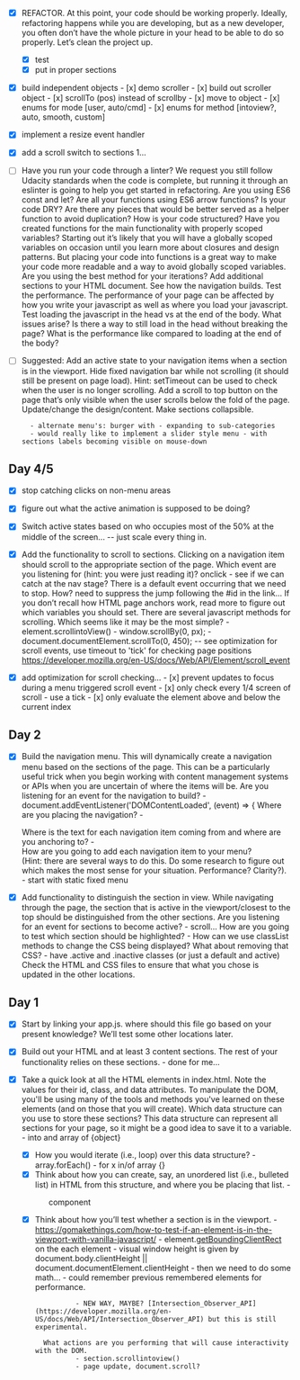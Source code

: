 -   [x] REFACTOR. At this point, your code should be working properly. Ideally, refactoring happens while you are developing, but as a new developer, you often don’t have the whole picture in your head to be able to do so properly. Let’s clean the project up.
  - [x] test
  - [x] put in proper sections

- [x] build independent objects
        - [x] demo scroller
        - [x] build out scroller object
                - [x] scrollTo (pos) instead of scrollby
                - [x] move to object
                - [x] enums for mode [user, auto/cmd]
                - [x] enums for method [intoview?, auto, smooth, custom]

- [x] implement a resize event handler
- [x] add a scroll switch to sections 1...

-   [ ] Have you run your code through a linter? We request you still follow Udacity standards when the code is complete, but running it through an eslinter is going to help you get started in refactoring.
        Are you using ES6 const and let?
        Are all your functions using ES6 arrow functions?
        Is your code DRY? Are there any pieces that would be better served as a helper function to avoid duplication?
        How is your code structured? Have you created functions for the main functionality with properly scoped variables? Starting out it’s likely that you will have a globally scoped variables on occasion until you learn more about closures and design patterns. But placing your code into functions is a great way to make your code more readable and a way to avoid globally scoped variables.
        Are you using the best method for your iterations?
        Add additional sections to your HTML document. See how the navigation builds.
        Test the performance. The performance of your page can be affected by how you write your javascript as well as where you load your javascript.
        Test loading the javascript in the head vs at the end of the body. What issues arise? Is there a way to still load in the head without breaking the page? What is the performance like compared to loading at the end of the body?

- [ ] Suggested:
        Add an active state to your navigation items when a section is in the viewport.
        Hide fixed navigation bar while not scrolling (it should still be present on page load).
        Hint: setTimeout can be used to check when the user is no longer scrolling.
        Add a scroll to top button on the page that’s only visible when the user scrolls below the fold of the page.
        Update/change the design/content.
        Make sections collapsible.

        - alternate menu's: burger with - expanding to sub-categories
        - would really like to implement a slider style menu - with sections labels becoming visible on mouse-down


## Day 4/5
- [x] stop catching clicks on non-menu areas

- [x] figure out what the active animation is supposed to be doing?
- [x] Switch active states based on who occupies most of the 50% at the middle of the screen...
        -- just scale every thing in.

-   [x] Add the functionality to scroll to sections. Clicking on a navigation item should scroll to the appropriate section of the page.
        Which event are you listening for (hint: you were just reading it)?
                onclick - see if we can catch at the nav stage?
        There is a default event occurring that we need to stop. How?
                need to suppress the jump following the #id in the link...
        If you don’t recall how HTML page anchors work, read more to figure out which variables you should set.
        There are several javascript methods for scrolling. Which seems like it may be the most simple?
                - element.scrollintoView()
                - window.scrollBy(0, <y>px);
                - document.documentElement.scrollTo(0, 450);
        -- see optimization for scroll events, use timeout to 'tick' for checking page positions
           https://developer.mozilla.org/en-US/docs/Web/API/Element/scroll_event

- [x] add optimization for scroll checking...
        - [x] prevent updates to focus during a menu triggered scroll event
        - [x] only check every 1/4 screen of scroll - use a tick
        - [x] only evaluate the element above and below the current index


## Day 2

-   [x] Build the navigation menu. This will dynamically create a navigation menu based on the sections of the page.
        This can be a particularly useful trick when you begin working with content management systems or APIs when you are uncertain of where the items will be.
        Are you listening for an event for the navigation to build?
                - document.addEventListener('DOMContentLoaded', (event) => {
        Where are you placing the navigation?
                - <ul id="navbar__list"></ul>
        Where is the text for each navigation item coming from and where are you anchoring to?
                - <section id="section2" data-nav="Section 2">
        How are you going to add each navigation item to your menu?     
        (Hint: there are several ways to do this.  Do some research to figure out which makes the most sense for your situation. Performance? Clarity?).
                - start with static fixed menu

-   [x] Add functionality to distinguish the section in view. While navigating through the page, the section that is active in the viewport/closest to the top should be distinguished from the other sections.
        Are you listening for an event for sections to become active?
                - scroll...
        How are you going to test which section should be highlighted?
                - 
        How can we use classList methods to change the CSS being displayed? What about removing that CSS?
                - have .active and .inactive classes (or just a default and active)
        Check the HTML and CSS files to ensure that what you chose is updated in the other locations.


## Day 1

-   [x] Start by linking your app.js.
        where should this file go based on your present knowledge? We’ll test some other locations later.

-   [x] Build out your HTML and at least 3 content sections. The rest of your functionality relies on these sections. - done for me...

-   [x] Take a quick look at all the HTML elements in index.html. 
        Note the values for their id, class, and data attributes. To manipulate the DOM, you'll be using many of the tools and methods you've learned on these elements (and on those that you will create).
        Which data structure can you use to store these sections? This data structure can represent all sections for your page, so it might be a good idea to save it to a variable.
                - into and array of {object}
    -   [x] How you would iterate (i.e., loop) over this data structure?
                - array.forEach()
                - for x in/of array {}
    -   [x] Think about how you can create, say, an unordered list (i.e., bulleted list) in HTML from this structure, and where you be placing that list.
                - <ul> component 

-   [x] Think about how you’ll test whether a section is in the viewport.
                - https://gomakethings.com/how-to-test-if-an-element-is-in-the-viewport-with-vanilla-javascript/
                - element.[getBoundingClientRect](https://developer.mozilla.org/en-US/docs/Web/API/Element/getBoundingClientRect) on the each element
                - visual window height is given by document.body.clientHeight || document.documentElement.clientHeight
                - then we need to do some math...
                - could remember previous remembered elements for performance.

                - NEW WAY, MAYBE? [Intersection_Observer_API](https://developer.mozilla.org/en-US/docs/Web/API/Intersection_Observer_API) but this is still experimental.

        What actions are you performing that will cause interactivity with the DOM.
                - section.scrollintoview()
                - page update, document.scroll?
